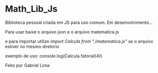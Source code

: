 # Math_Lib_Js
Biblioteca pessoal criada em JS para uso comum. Em desenvolvimento... 

Para usar baixe o arquivo json e o arquivo matematica.js

e para importar utilize *import Calcula from "./matematica.js"* se o arquivo estiver no mesmo diretorio


exemplo de uso: console.log(Calcula.fatorial(4))

Feito por Gabriel Lima
